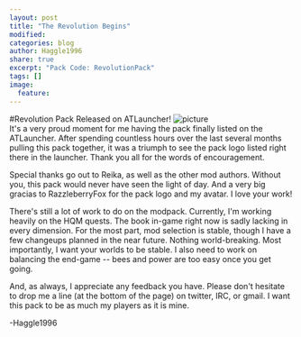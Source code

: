 ```yaml
---
layout: post
title: "The Revolution Begins"
modified:
categories: blog
author: Haggle1996
share: true
excerpt: "Pack Code: RevolutionPack"
tags: []
image:
  feature:
---
```


#Revolution Pack Released on ATLauncher!
![picture](http://haggle1996.github.io/RevolutionPack/images/blog1.png "Logo Title Text 1")  
It's a very proud moment for me having the pack finally listed on the ATLauncher. After spending countless hours over the last several months pulling this pack together, it was a triumph to see the pack logo listed right there in the launcher. Thank you all for the words of encouragement.

Special thanks go out to Reika, as well as the other mod authors. Without you, this pack would never have seen the light of day. And a very big gracias to RazzleberryFox for the pack logo and my avatar. I love your work!

There's still a lot of work to do on the modpack. Currently, I'm working heavily on the HQM quests. The book in-game right now is sadly lacking in every dimension. For the most part, mod selection is stable, though I have a few changeups planned in the near future. Nothing world-breaking. Most importantly, I want your worlds to be stable. I also need to work on balancing the end-game -- bees and power are too easy once you get going.

And, as always, I appreciate any feedback you have. Please don't hesitate to drop me a line (at the bottom of the page) on twitter, IRC, or gmail. I want this pack to be as much my players as it is mine.

-Haggle1996
